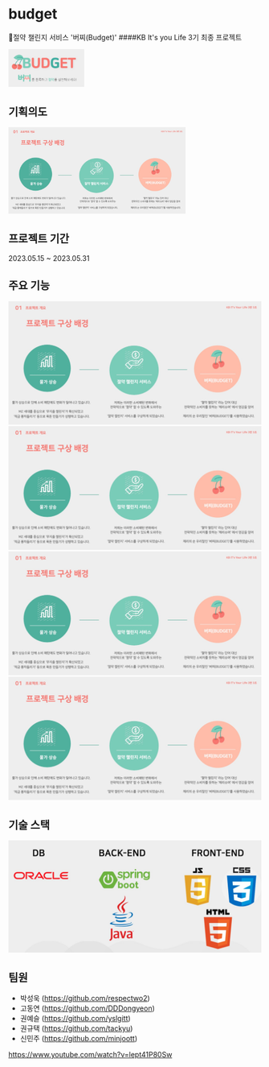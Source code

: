 # budget
:pushpin:절약 챌린지 서비스 '버찌(Budget)' 
####KB It's you Life 3기 최종 프로젝트

<img src="https://github.com/respectwo2/budget/raw/master/img/로고.JPG" alt="로고" width="30%">

## 기획의도
<img src="https://github.com/respectwo2/budget/raw/master/img/기획의도.JPG" alt="기획의도" width="70%">


## 프로젝트 기간
2023.05.15 ~ 2023.05.31

## 주요 기능
![기획의도](https://github.com/respectwo2/budget/blob/master/img/기획의도.JPG)
![기획의도](https://github.com/respectwo2/budget/blob/master/img/기획의도.JPG)
![기획의도](https://github.com/respectwo2/budget/blob/master/img/기획의도.JPG)
![기획의도](https://github.com/respectwo2/budget/blob/master/img/기획의도.JPG)

## 기술 스택
![기술스택](https://github.com/respectwo2/budget/blob/master/img/기술스택.JPG)

## 팀원
- 박성욱 (https://github.com/respectwo2) 
- 고동연 (https://github.com/DDDongyeon)
- 권예슬 (https://github.com/yslgitt)
- 권규택 (https://github.com/tackyu)
- 신민주 (https://github.com/minjoott)


https://www.youtube.com/watch?v=lept41P80Sw

